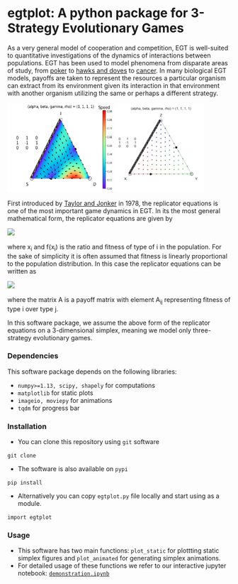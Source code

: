 # egtplot: A python package for 3-Strategy Evolutionary Games

As a very general model of cooperation and competition, EGT is well-suited to quantitative investigations of the dynamics of interactions between populations. EGT has been used to model phenomena from disparate areas of study, from [poker](http://www.mdpi.com/2073-4336/7/4/39) to [hawks and doves](https://www.nature.com/articles/246015a0) to [cancer](https://www.nature.com/articles/bjc2011517). In many biological EGT models, payoffs are taken to represent the resources a particular organism can extract from its environment given its interaction in that environment with another organism utilizing the same or perhaps a different strategy.


<img src="simplex_example.png" width="240" height="200" /> <img src="animation_1.gif" width="200" height="200" />

First introduced by [Taylor and Jonker](https://www.sciencedirect.com/science/article/pii/0025556478900779) in 1978, the replicator equations is one of the most important game dynamics in EGT.
In its the most general mathematical form, the replicator equations are given by

<img src="https://latex.codecogs.com/svg.latex?\Large&space;\dot{x_i}=x_i\left [ f(x_i) - \sum_{i=1}^{n}{x_if(x_i)} \right ]\" />

where x<sub>i</sub> and f(x<sub>i</sub>) is the ratio and fitness of type of i in the population. For the sake of simplicity it is often assumed that fitness is linearly proportional to the population distribution. In this case the replicator equations can be written as

<img src="https://latex.codecogs.com/svg.latex?\Large&space;\dot{x_i}=x_i\left [ (Ax)_i - x^TAx \right ]\" />

where the matrix A is a payoff matrix with element A<sub>ij</sub> representing fitness of type i over type j.

In this software package, we assume the above form of the replicator equations on a 3-dimensional simplex, meaning we model only three-strategy evolutionary games.



### Dependencies

This software package depends on the following libraries:

* `numpy>=1.13, scipy, shapely` for computations
* `matplotlib` for static plots
* `imageio, moviepy` for animations
* `tqdm` for progress bar

### Installation
* You can clone this repository using `git` software
```
git clone
```
* The software is also available on `pypi`
```
pip install
```
* Alternatively you can copy `egtplot.py` file locally and start using as a module.
```
import egtplot
```

### Usage
* This software has two main functions: `plot_static` for plottting static simplex figures and `plot_animated` for generating simplex animations.
* For detailed usage of these functions we refer to our interactive jupyter notebook: [`demonstration.ipynb`](demonstration.ipynb)
